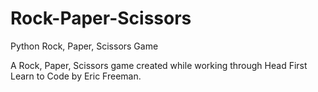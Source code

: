 # Rock-Paper-Scissors
Python Rock, Paper, Scissors Game

A Rock, Paper, Scissors game created while working through Head First Learn to Code by Eric Freeman.

